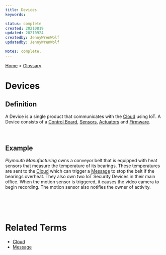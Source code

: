 ```yaml
---
title: Devices
keywords: 

status: complete
created: 20210819
updated: 20210924
createdby: JennyWrenWolf
updatedby: JennyWrenWolf

Notes: complete.
---
```

[Home](../Index.md) > [Glossary](./Index.md)

# Devices

## Definition
A Device is a single product that communicates with the [Cloud](./Cloud.md) using IoT.  A Device consists of a [Control Board](./ControlBoard.md), [Sensors](./Sensor.md), [Actuators](./Actuator.md) and [Firmware](./Firmware.md).
<br>
<br>
<br>

## Example
*Plymouth Manufacturing* owns a conveyor belt that is equipped with heat sensors that measure the temperature of its bearings.  These temperatures are sent to the [Cloud](./Cloud.md) which can trigger a [Message](./Message.md) to stop the belt if the bearings overheat.  They also own two IoT Security Devices in their main office. When the motion sensor is triggered, it causes the video camera to begin recording.  The motion sensor also notifies the owner of activity.  

<br>
<br>
<br>

# Related Terms
- [Cloud](./Cloud.md)
- [Message](./Message.md)